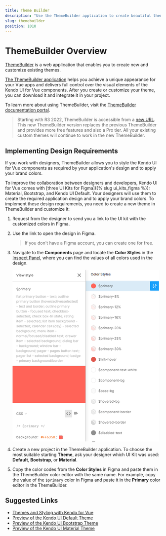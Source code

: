 ```yaml
---
title: Theme Builder
description: "Use the ThemeBuilder application to create beautiful themes that align with you brand guidelines and to edit the visual styles in your existing themes."
slug: themebuilder
position: 1010
---
```


# ThemeBuilder Overview

[ThemeBuilder](https://www.telerik.com/themebuilder) is a web application that enables you to create new and customize existing themes.

[The ThemeBuilder application](https://themebuilderapp.telerik.com) helps you achieve a unique appearance for your Vue apps and delivers full control over the visual elements of the Kendo UI for Vue components. After you create or customize your theme, you can download it and integrate it in your project.

To learn more about using ThemeBuilder, visit the [ThemeBuilder documentation portal](https://docs.telerik.com/themebuilder).

> Starting with R3 2022, ThemeBuilder is accessible from a [new URL](https://themebuilderapp.telerik.com). This new ThemeBuilder version replaces the previous ThemeBuilder and provides more free features and also a Pro tier. All your existing custom themes will continue to work in the new ThemeBuilder.  

## Implementing Design Requirements

If you work with designers, ThemeBuilder allows you to style the Kendo UI for Vue components as required by your application's design and to apply your brand colors.

To improve the collaboration between designers and developers, Kendo UI for Vue comes with [three UI Kits for Figma]({% slug ui_kits_figma %}): Material, Bootstrap, and Kendo UI Default. Your designers will use them to create the required application design and to apply your brand colors. To implement these design requirements, you need to create a new theme in ThemeBuilder and customize it:

1. Request from the designer to send you a link to the UI kit with the customized colors in Figma.
1. Use the link to open the design in Figma.
   >If you don't have a Figma account, you can create one for free.
1. Navigate to the **Components** page and locate the **Color Styles** in the [Inspect Panel](https://help.figma.com/hc/en-us/articles/360055203533-Use-the-Inspect-panel), where you can find the values of all colors used in the design.

   ![Color Styles in a UI Kit for Figma](./images/theme-builder-ui-kit-color-styles.png)

1. Create a new project in the ThemeBuilder application. To choose the most suitable starting **Theme**, ask your designer which UI Kit was used: **Default**, **Bootstrap**, or **Material**.
1. Copy the color codes from the **Color Styles** in Figma and paste them in the ThemeBuilder color editor with the same name. For example, copy the value of the `$primary` color in Figma and paste it in the **Primary** color editor in the ThemeBuilder.

## Suggested Links

* [Themes and Styling with Kendo for Vue](slug:themesandstyles)
* [Preview of the Kendo UI Default Theme](slug:preview_kendothemedefault)
* [Preview of the Kendo UI Bootstrap Theme](slug:preview_kendothemebootstrap)
* [Preview of the Kendo UI Material Theme](slug:preview_kendothemematerial)
